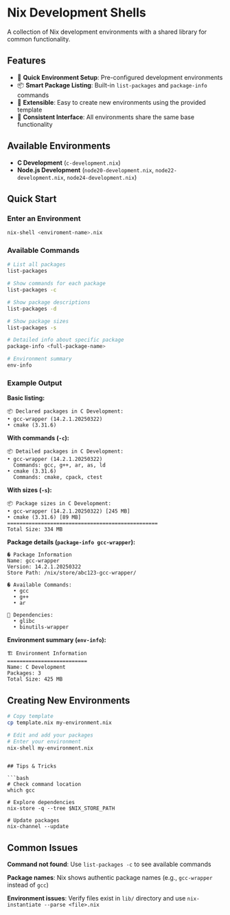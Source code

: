 # Nix Development Shells

A collection of Nix development environments with a shared library for common functionality.

## Features

- 🚀 **Quick Environment Setup**: Pre-configured development environments
- 📦 **Smart Package Listing**: Built-in `list-packages` and `package-info` commands
- 🔧 **Extensible**: Easy to create new environments using the provided template
- 📝 **Consistent Interface**: All environments share the same base functionality

## Available Environments

- **C Development** (`c-development.nix`)
- **Node.js Development** (`node20-development.nix`, `node22-development.nix`, `node24-development.nix`)

## Quick Start

### Enter an Environment

```bash
nix-shell <enviroment-name>.nix
```

### Available Commands

```bash
# List all packages
list-packages

# Show commands for each package
list-packages -c

# Show package descriptions
list-packages -d

# Show package sizes
list-packages -s

# Detailed info about specific package
package-info <full-package-name>

# Environment summary
env-info
```

### Example Output

**Basic listing:**

```
📦 Declared packages in C Development:
• gcc-wrapper (14.2.1.20250322)
• cmake (3.31.6)
```

**With commands (`-c`):**

```
📦 Detailed packages in C Development:
• gcc-wrapper (14.2.1.20250322)
  Commands: gcc, g++, ar, as, ld
• cmake (3.31.6)
  Commands: cmake, cpack, ctest
```

**With sizes (`-s`):**

```
📦 Package sizes in C Development:
• gcc-wrapper (14.2.1.20250322) [245 MB]
• cmake (3.31.6) [89 MB]
=================================================
Total Size: 334 MB
```

**Package details (`package-info gcc-wrapper`):**

```
� Package Information
Name: gcc-wrapper
Version: 14.2.1.20250322
Store Path: /nix/store/abc123-gcc-wrapper/

� Available Commands:
  • gcc
  • g++
  • ar

🔗 Dependencies:
  • glibc
  • binutils-wrapper
```

**Environment summary (`env-info`):**

```
🏗️ Environment Information
==========================
Name: C Development
Packages: 3
Total Size: 425 MB
```

## Creating New Environments

```bash
# Copy template
cp template.nix my-environment.nix

# Edit and add your packages
# Enter your environment
nix-shell my-environment.nix
```

````

## Tips & Tricks

```bash
# Check command location
which gcc

# Explore dependencies
nix-store -q --tree $NIX_STORE_PATH

# Update packages
nix-channel --update
````

## Common Issues

**Command not found**: Use `list-packages -c` to see available commands

**Package names**: Nix shows authentic package names (e.g., `gcc-wrapper` instead of `gcc`)

**Environment issues**: Verify files exist in `lib/` directory and use `nix-instantiate --parse <file>.nix`

